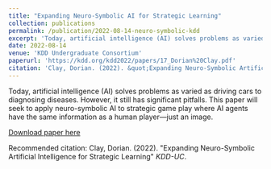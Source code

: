 ```yaml
---
title: "Expanding Neuro-Symbolic AI for Strategic Learning"
collection: publications
permalink: /publication/2022-08-14-neuro-symbolic-kdd
excerpt: 'Today, artificial intelligence (AI) solves problems as varied as driving cars to diagnosing diseases. However, it still has significant pitfalls. This paper will seek to apply neuro-symbolic AI to strategic game play where AI agents have the same information as a human player—just an image.'
date: 2022-08-14
venue: 'KDD Undergraduate Consortium'
paperurl: 'https://kdd.org/kdd2022/papers/17_Dorian%20Clay.pdf'
citation: 'Clay, Dorian. (2022). &quot;Expanding Neuro-Symbolic Artificial Intelligence for Strategic Learning&quot; <i>KDD-UC</i>.'
---
```

Today, artificial intelligence (AI) solves problems as varied as driving cars to diagnosing diseases. However, it still has significant pitfalls. This paper will seek to apply neuro-symbolic AI to strategic game play where AI agents have the same information as a human player—just an image.

[Download paper here](https://kdd.org/kdd2022/papers/17_Dorian%20Clay.pdf)

Recommended citation: Clay, Dorian. (2022). "Expanding Neuro-Symbolic Artificial Intelligence for Strategic Learning" <i>KDD-UC</i>.